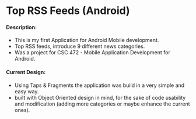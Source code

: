 Top RSS Feeds (Android)
=======================

#### Description:
- This is my first Application for Android Mobile development.
- Top RSS feeds, introduce 9 different news categories.
- Was a project for CSC 472 - Mobile Application Development for Android.

#### Current Design:
- Using Taps & Fragments the application was build in a very simple and easy way.
- built with Object Oriented design in mind, for the sake of code usability and modification (adding more categories or maybe enhance the current ones).